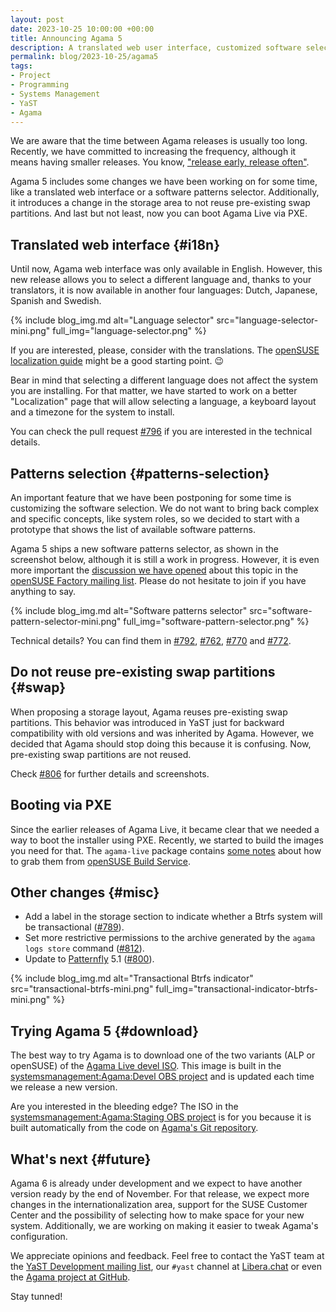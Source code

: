 ```yaml
---
layout: post
date: 2023-10-25 10:00:00 +00:00
title: Announcing Agama 5
description: A translated web user interface, customized software selection and PXE support.
permalink: blog/2023-10-25/agama5
tags:
- Project
- Programming
- Systems Management
- YaST
- Agama
---
```


We are aware that the time between Agama releases is usually too long. Recently, we have committed
to increasing the frequency, although it means having smaller releases. You know, ["release early,
release often"](https://en.wikipedia.org/wiki/Release_early,_release_often).

Agama 5 includes some changes we have been working on for some time, like a translated web interface
or a software patterns selector. Additionally, it introduces a change in the storage area to not
reuse pre-existing swap partitions. And last but not least, now you can boot Agama Live via PXE.

## Translated web interface {#i18n}

Until now, Agama web interface was only available in English. However, this new release allows you
to select a different language and, thanks to your translators, it is now available in another four
languages: Dutch, Japanese, Spanish and Swedish.

{% include blog_img.md alt="Language selector"
src="language-selector-mini.png" full_img="language-selector.png" %}

If you are interested, please, consider with the translations. The [openSUSE localization
guide](https://en.opensuse.org/openSUSE:Localization_guide) might be a good starting point. :wink:

Bear in mind that selecting a different language does not affect the system you are
installing. For that matter, we have started to work on a better "Localization" page that will allow
selecting a language, a keyboard layout and a timezone for the system to install.

You can check the pull request [#796](https://github.com/openSUSE/agama/pull/796) if you are
interested in the technical details.

## Patterns selection {#patterns-selection}

An important feature that we have been postponing for some time is customizing the software
selection. We do not want to bring back complex and specific concepts, like system roles, so we
decided to start with a prototype that shows the list of available software patterns.

Agama 5 ships a new software patterns selector, as shown in the screenshot below, although it is
still a work in progress. However, it is even more important the [discussion we have
opened](https://lists.opensuse.org/archives/list/factory@lists.opensuse.org/thread/PH7R3Q36KUBBBV4COQ5ZLDCTJNODHC6N/)
about this topic in the [openSUSE Factory mailing
list](https://lists.opensuse.org/archives/list/factory@lists.opensuse.org/). Please do not hesitate
to join if you have anything to say.

{% include blog_img.md alt="Software patterns selector"
src="software-pattern-selector-mini.png" full_img="software-pattern-selector.png" %}

Technical details? You can find them in [#792](https://github.com/openSUSE/agama/pull/792),
[#762](https://github.com/openSUSE/agama/pull/762),
[#770](https://github.com/openSUSE/agama/pull/770) and
[#772](https://github.com/openSUSE/agama/pull/772).

## Do not reuse pre-existing swap partitions {#swap}

When proposing a storage layout, Agama reuses pre-existing swap partitions. This behavior was
introduced in YaST just for backward compatibility with old versions and was inherited by Agama.
However, we decided that Agama should stop doing this because it is confusing. Now, pre-existing
swap partitions are not reused.

Check [#806](https://github.com/openSUSE/agama/pull/806) for further details and screenshots.

## Booting via PXE

Since the earlier releases of Agama Live, it became clear that we needed a way to boot the installer
using PXE. Recently, we started to build the images you need for that. The `agama-live` package
contains [some
notes](https://build.opensuse.org/package/view_file/systemsmanagement:Agama:Devel/agama-live/README.pxe?expand=1)
about how to grab them from [openSUSE Build Service](https://build.opensuse.org/).

## Other changes {#misc}

* Add a label in the storage section to indicate whether a Btrfs system will be transactional
  ([#789](https://github.com/openSUSE/agama/pull/789)).
* Set more restrictive permissions to the archive generated by the `agama logs store` command
([#812](https://github.com/openSUSE/agama/pull/812)).
* Update to [Patternfly](https://www.patternfly.org/) 5.1
  ([#800](https://github.com/openSUSE/agama/pull/800)).

{% include blog_img.md alt="Transactional Btrfs indicator"
src="transactional-btrfs-mini.png" full_img="transactional-indicator-btrfs-mini.png" %}

## Trying Agama 5 {#download}

The best way to try Agama is to download one of the two variants (ALP or openSUSE) of the [Agama
Live devel
ISO](https://download.opensuse.org/repositories/systemsmanagement:/Agama:/Devel/images/iso/). This
image is built in the [systemsmanagement:Agama:Devel OBS
project](https://build.opensuse.org/package/show/systemsmanagement:Agama:Devel/agama-live) and is
updated each time we release a new version.

Are you interested in the bleeding edge? The ISO in the [systemsmanagement:Agama:Staging OBS
project](https://build.opensuse.org/package/show/systemsmanagement:Agama:Staging/agama-live) is for
you because it is built automatically from the code on [Agama's Git
repository](https://github.com/openSUSE/agama).

## What's next {#future}

Agama 6 is already under development and we expect to have another version ready by the end of
November. For that release, we expect more changes in the internationalization area, support for the
SUSE Customer Center and the possibility of selecting how to make space for your new system.
Additionally, we are working on making it easier to tweak Agama's configuration.

We appreciate opinions and feedback. Feel free to contact the YaST team at the [YaST Development
mailing list](https://lists.opensuse.org/archives/list/yast-devel@lists.opensuse.org/), our `#yast`
channel at [Libera.chat](https://libera.chat/) or even the [Agama project at
GitHub](https://github.com/openSUSE/agama).

Stay tunned!
